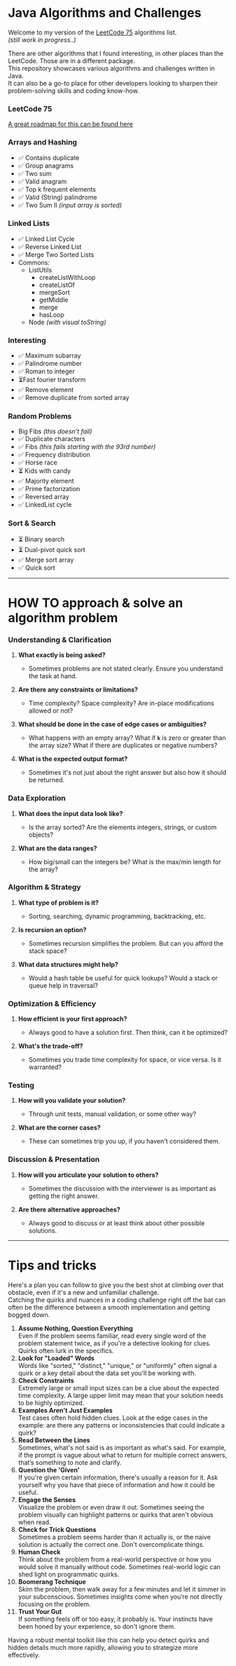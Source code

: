 
<H1> Java Algorithms and Challenges </H1>

Welcome to my version of the [LeetCode 75](https://leetcode.com/studyplan/leetcode-75) algorithms list.</br>
_(still work in progress..)_

There are other algorithms that I found interesting, in other places than the LeetCode. 
Those are in a different package.
</br>
This repository showcases various algorithms and challenges written in Java. </br>
It can also be a go-to place for other developers looking to sharpen their problem-solving 
skills and coding know-how.
</br>

<H3>LeetCode 75</H3> 

[A great roadmap for this can be found here](https://neetcode.io/roadmap)

<H3>Arrays and Hashing</H3>

- ✅ Contains duplicate
- ✅ Group anagrams
- ✅ Two sum
- ✅ Valid anagram
- ✅ Top k frequent elements
- ✅ Valid (String) palindrome
- ✅ Two Sum II _(input array is sorted)_

<H3>Linked Lists</H3>

- ✅ Linked List Cycle
- ✅ Reverse Linked List
- ✅ Merge Two Sorted Lists
- Commons:
  - ListUtils
    - createListWithLoop
    - createListOf
    - mergeSort
    - getMiddle
    - merge
    - hasLoop
  - Node _(with visual toString)_

<H3>Interesting</H3>

- ✅ Maximum subarray
- ✅ Palindrome number
- ✅ Roman to integer
- ⏳Fast fourier transform
- ✅ Remove element
- ✅ Remove duplicate from sorted array

<H3>Random Problems</H3>

- Big Fibs _(this doesn't fail)_
- ✅ Duplicate characters
- ✅ Fibs _(this fails starting with the 93rd number)_
- ✅ Frequency distribution
- ✅ Horse race
- ⏳ Kids with candy
- ✅ Majority element
- ✅ Prime factorization
- ✅ Reversed array
- ✅ LinkedList cycle

<H3>Sort & Search</H3>

- ⏳ Binary search
- ⏳ Dual-pivot quick sort
- ✅ Merge sort array
- ✅ Quick sort

---

<H1> HOW TO approach & solve an algorithm problem </H1>

### **Understanding & Clarification**

1. **What exactly is being asked?**
   - Sometimes problems are not stated clearly. Ensure you understand the task at hand.

2. **Are there any constraints or limitations?**
   - Time complexity? Space complexity? Are in-place modifications allowed or not?

3. **What should be done in the case of edge cases or ambiguities?**
   - What happens with an empty array? What if **`k`** is zero or greater than the array size? What if there are duplicates
     or negative numbers?

4. **What is the expected output format?**
   - Sometimes it's not just about the right answer but also how it should be returned.

### **Data Exploration**

1. **What does the input data look like?**
   - Is the array sorted? Are the elements integers, strings, or custom objects?

2. **What are the data ranges?**
   - How big/small can the integers be? What is the max/min length for the array?

### **Algorithm & Strategy**

1. **What type of problem is it?**
   - Sorting, searching, dynamic programming, backtracking, etc.

2. **Is recursion an option?**
   - Sometimes recursion simplifies the problem. But can you afford the stack space?

3. **What data structures might help?**
   - Would a hash table be useful for quick lookups? Would a stack or queue help in traversal?

### **Optimization & Efficiency**

1. **How efficient is your first approach?**
   - Always good to have a solution first. Then think, can it be optimized?

2. **What's the trade-off?**
   - Sometimes you trade time complexity for space, or vice versa. Is it warranted?

### **Testing**

1. **How will you validate your solution?**
   - Through unit tests, manual validation, or some other way?

2. **What are the corner cases?**
   - These can sometimes trip you up, if you haven't considered them.

### **Discussion & Presentation**

1. **How will you articulate your solution to others?**
   - Sometimes the discussion with the interviewer is as important as getting the right answer.

2. **Are there alternative approaches?**
   - Always good to discuss or at least think about other possible solutions.

---

<H1>Tips and tricks</H1>

Here's a plan you can follow to give you the best shot at climbing over that obstacle, even if it's a new and unfamiliar challenge.
</br>
Catching the quirks and nuances in a coding challenge right off the bat can often be the difference between a smooth implementation and getting bogged down. </br>

1. **Assume Nothing, Question Everything** </br>
   Even if the problem seems familiar, read every single word of the problem statement twice, as if you're a detective looking for clues. Quirks often lurk in the specifics.
2. **Look for "Loaded" Words** </br>
   Words like "sorted," "distinct," "unique," or "uniformly" often signal a quirk or a key detail about the data set you'll be working with.
3. **Check Constraints** </br>
   Extremely large or small input sizes can be a clue about the expected time complexity. A large upper limit may mean that your solution needs to be highly optimized.
4. **Examples Aren't Just Examples** </br>
   Test cases often hold hidden clues. Look at the edge cases in the example: are there any patterns or inconsistencies that could indicate a quirk?
5. **Read Between the Lines** </br>
   Sometimes, what's not said is as important as what's said. For example, if the prompt is vague about what to return for multiple correct answers, that’s something to note and clarify.
6. **Question the 'Given'** </br>
   If you're given certain information, there's usually a reason for it. Ask yourself why you have that piece of information and how it could be useful.
7. **Engage the Senses** </br>
   Visualize the problem or even draw it out. Sometimes seeing the problem visually can highlight patterns or quirks that aren't obvious when read.
8. **Check for Trick Questions** </br>
   Sometimes a problem seems harder than it actually is, or the naive solution is actually the correct one. Don't overcomplicate things.
9. **Human Check** </br>
   Think about the problem from a real-world perspective or how you would solve it manually without code. Sometimes real-world logic can shed light on programmatic quirks.
10. **Boomerang Technique** </br>
    Skim the problem, then walk away for a few minutes and let it simmer in your subconscious. Sometimes insights come when you’re not directly focusing on the problem.
11. **Trust Your Gut** </br>
    If something feels off or too easy, it probably is. Your instincts have been honed by your experience, so don't ignore them.
    

Having a robust mental toolkit like this can help you detect quirks and hidden details much more rapidly, allowing you to strategize more effectively.